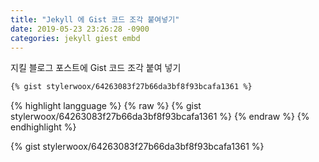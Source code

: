 ```yaml
---
title: "Jekyll 에 Gist 코드 조각 붙여넣기"
date: 2019-05-23 23:26:28 -0900
categories: jekyll giest embd
---
```

지킬 블로그 포스트에 Gist 코드 조각 붙여 넣기

```markdown
{% gist stylerwoox/64263083f27b66da3bf8f93bcafa1361 %}
```

{% highlight langguage %}
{% raw %}
{% gist stylerwoox/64263083f27b66da3bf8f93bcafa1361 %}
{% endraw %}
{% endhighlight %}

{% gist stylerwoox/64263083f27b66da3bf8f93bcafa1361 %}
